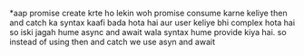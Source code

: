 *aap promise create krte ho lekin woh promise consume karne keliye then and catch ka syntax kaafi bada hota hai aur user keliye bhi complex hota hai
so iski jagah hume async and await wala syntax hume provide kiya hai.
so instead of using then and catch we use asyn and await
